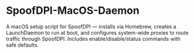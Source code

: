 # SpoofDPI-MacOS-Daemon
A macOS setup script for SpoofDPI — installs via Homebrew, creates a LaunchDaemon to run at boot, and configures system-wide proxies to route traffic through SpoofDPI. Includes enable/disable/status commands with safe defaults.
